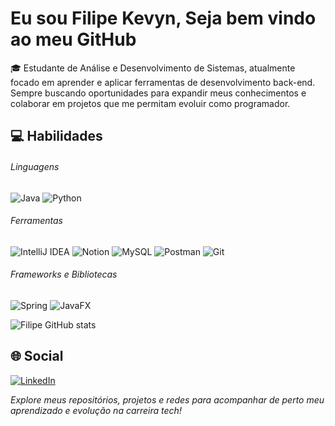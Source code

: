 # Eu sou Filipe Kevyn, Seja bem vindo ao meu GitHub

🎓 Estudante de Análise e Desenvolvimento de Sistemas, atualmente focado em aprender e aplicar ferramentas de desenvolvimento back-end. Sempre buscando oportunidades para expandir meus conhecimentos e colaborar em projetos que me permitam evoluir como programador.

## 💻 Habilidades
###### Linguagens

![Java](https://img.shields.io/badge/Java-000?style=for-the-badge&logo=java)
![Python](https://img.shields.io/badge/Python-14354C?style=for-the-badge&logo=python&logoColor=white)

###### Ferramentas

![IntelliJ IDEA](https://img.shields.io/badge/IntelliJIDEA-000000.svg?style=for-the-badge&logo=intellij-idea&logoColor=white)
![Notion](https://img.shields.io/badge/Notion-000000?style=for-the-badge&logo=notion&logoColor=white)
![MySQL](https://img.shields.io/badge/MySQL-005C84?style=for-the-badge&logo=mysql&logoColor=white)
![Postman](https://img.shields.io/badge/Postman-FF6C37?style=for-the-badge&logo=postman&logoColor=white)
![Git](https://img.shields.io/badge/git-%23F05033.svg?style=for-the-badge&logo=git&logoColor=white)

###### Frameworks e Bibliotecas
![Spring](https://img.shields.io/badge/Spring-6DB33F?style=for-the-badge&logo=spring&logoColor=white)
![JavaFX](https://img.shields.io/badge/javafx-%23FF0000.svg?style=for-the-badge&logo=javafx&logoColor=white)

![Filipe GitHub stats](https://github-readme-stats.vercel.app/api?username=FilipeKevyn&show_icons=true&theme=dark)

## 🌐 Social
[![LinkedIn](https://img.shields.io/badge/linkedin-%230077B5.svg?style=for-the-badge&logo=linkedin&logoColor=white)](https://www.linkedin.com/in/filipe-kevyn-b0a1b8329/)

*Explore meus repositórios, projetos e redes para acompanhar de perto meu aprendizado e evolução na carreira tech!*
